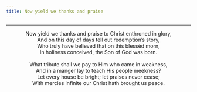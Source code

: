 ```yaml
---
title: Now yield we thanks and praise
---
```


---
<center>
Now yield we thanks and praise to Christ enthroned in glory,<br/>
And on this day of days tell out redemption’s story,<br/>
Who truly have believed that on this blessèd morn,<br/>
In holiness conceived, the Son of God was born.<br/>
<br/>
What tribute shall we pay to Him who came in weakness,<br/>
And in a manger lay to teach His people meekness?<br/>
Let every house be bright; let praises never cease;<br/>
With mercies infinite our Christ hath brought us peace.
</center>